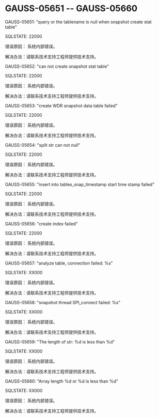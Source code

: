 # GAUSS-05651 -- GAUSS-05660

GAUSS-05651: "query or the tablename is null when snapshot create stat table"

SQLSTATE: 22000

错误原因： 系统内部错误。

解决办法：请联系技术支持工程师提供技术支持。

GAUSS-05652: "can not create snapshot stat table"

SQLSTATE: 22000

错误原因： 系统内部错误。

解决办法：请联系技术支持工程师提供技术支持。

GAUSS-05653: "create WDR snapshot data table failed"

SQLSTATE: 22000

错误原因： 系统内部错误。

解决办法：请联系技术支持工程师提供技术支持。

GAUSS-05654: "spilt str can not null"

SQLSTATE: 22000

错误原因： 系统内部错误。

解决办法：请联系技术支持工程师提供技术支持。

GAUSS-05655: "insert into tables\_snap\_timestamp start time stamp failed"

SQLSTATE: 22000

错误原因： 系统内部错误。

解决办法：请联系技术支持工程师提供技术支持。

GAUSS-05656: "create index failed"

SQLSTATE: 22000

错误原因： 系统内部错误。

解决办法：请联系技术支持工程师提供技术支持。

GAUSS-05657: "analyze table, connection failed: %s"

SQLSTATE: XX000

错误原因： 系统内部错误。

解决办法：请联系技术支持工程师提供技术支持。

GAUSS-05658: "snapshot thread SPI\_connect failed: %s"

SQLSTATE: XX000

错误原因： 系统内部错误。

解决办法：请联系技术支持工程师提供技术支持。

GAUSS-05659: "The length of str: %d is less than %d"

SQLSTATE: XX000

错误原因： 系统内部错误。

解决办法：请联系技术支持工程师提供技术支持。

GAUSS-05660: "Array length %d or %d is less than %d"

SQLSTATE: XX000

错误原因： 系统内部错误。

解决办法：请联系技术支持工程师提供技术支持。

